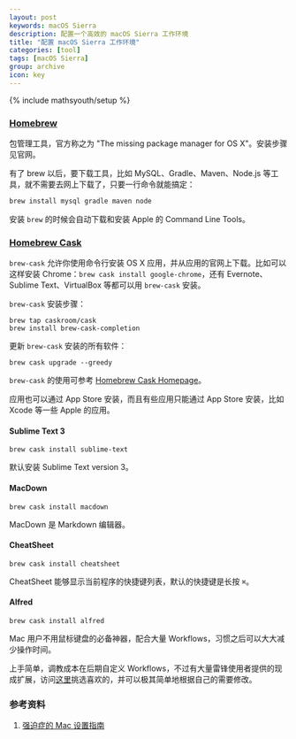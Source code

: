 ```yaml
---
layout: post
keywords: macOS Sierra
description: 配置一个高效的 macOS Sierra 工作环境
title: "配置 macOS Sierra 工作环境"
categories: [tool]
tags: [macOS Sierra]
group: archive
icon: key
---
```

{% include mathsyouth/setup %}


### [Homebrew](http://brew.sh)

包管理工具，官方称之为 "The missing package manager for OS X"。安装步骤见官网。

有了 brew 以后，要下载工具，比如 MySQL、Gradle、Maven、Node.js 等工具，就不需要去网上下载了，只要一行命令就能搞定：

```sh
brew install mysql gradle maven node
```

安装 `brew` 的时候会自动下载和安装 Apple 的 Command Line Tools。

### [Homebrew Cask](http://caskroom.io)

`brew-cask` 允许你使用命令行安装 OS X 应用，并从应用的官网上下载。比如可以这样安装 Chrome：`brew cask install google-chrome`，还有 Evernote、Sublime Text、VirtualBox 等都可以用 `brew-cask` 安装。

`brew-cask` 安装步骤：

```
brew tap caskroom/cask
brew install brew-cask-completion
```

更新 `brew-cask` 安装的所有软件：

```
brew cask upgrade --greedy
```

`brew-cask` 的使用可参考 [Homebrew Cask Homepage](http://gillesfabio.github.io/homebrew-cask-homepage/)。

应用也可以通过 App Store 安装，而且有些应用只能通过 App Store 安装，比如 Xcode 等一些 Apple 的应用。

#### Sublime Text 3

```
brew cask install sublime-text
```

默认安装 Sublime Text version 3。

#### MacDown

```
brew cask install macdown
```

MacDown 是 Markdown 编辑器。

#### CheatSheet

```
brew cask install cheatsheet
```

CheatSheet 能够显示当前程序的快捷键列表，默认的快捷键是长按 `⌘`。

#### Alfred

```
brew cask install alfred
```

Mac 用户不用鼠标键盘的必备神器，配合大量 Workflows，习惯之后可以大大减少操作时间。

上手简单，调教成本在后期自定义 Workflows，不过有大量雷锋使用者提供的现成扩展，访问[这里](http://www.alfredworkflow.com/)挑选喜欢的，并可以极其简单地根据自己的需要修改。

### 参考资料

1. [强迫症的 Mac 设置指南](https://github.com/macdao/ocds-guide-to-setting-up-mac/blob/master/README.md#ruby-%E5%B8%B8%E7%94%A8%E5%88%AB%E5%90%8D)
